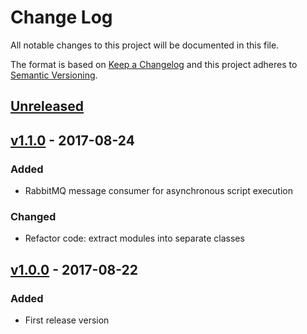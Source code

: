 # Change Log
All notable changes to this project will be documented in this file.

The format is based on [Keep a Changelog](http://keepachangelog.com/)
and this project adheres to [Semantic Versioning](http://semver.org/).

## [Unreleased]


## [v1.1.0] - 2017-08-24
### Added
- RabbitMQ message consumer for asynchronous script execution

### Changed
- Refactor code: extract modules into separate classes


## [v1.0.0] - 2017-08-22
### Added
- First release version


[Unreleased]: https://github.com/dwettstein/PSScriptInvoker/compare/v1.0.0...HEAD
[v1.1.0]: https://github.com/dwettstein/PSScriptInvoker/compare/v1.0.0...v1.1.0
[v1.0.0]: https://github.com/dwettstein/PSScriptInvoker/tree/v1.0.0

